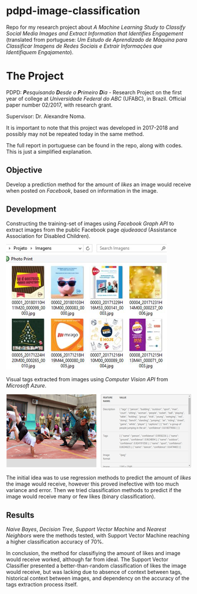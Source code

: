 # pdpd-image-classification
Repo for my research project about *A Machine Learning Study to Classify Social Media Images and Extract Information that Identifies Engagement* (translated from portuguese: *Um Estudo de Aprendizado de Máquina para Classificar Imagens de Redes Sociais e Extrair Informações que Identifiquem Engajamento*).

# The Project

PDPD: ***P**esquisando **D**esde o **P**rimeiro **D**ia* - Research Project on the first year of college at *Universidade Federal do ABC* (UFABC), in Brazil. Official paper number 02/2017, with research grant.

Supervisor: Dr. Alexandre Noma.

It is important to note that this project was developed in 2017-2018 and possibly may not be repeated today in the same method.

The full report in portuguese can be found in the repo, along with codes. This is just a simplified explanation.

## Objective

Develop a prediction method for the amount of *likes* an image would receive when posted on *Facebook*, based on information in the image.

## Development

Constructing the training-set of images using *Facebook Graph API* to extract images from the public Facebook page *ajudeaacd* (Assistance Association for Disabled Children).

![Various images displayed in folder](/images/pics.png "Images extracted from Facebook")

Visual tags extracted from images using *Computer Vision API* from *Microsoft Azure*.

![Image with extracted tags](/images/tags.png "Tags extracted from image")

The initial idea was to use regression methods to predict the amount of *likes* the image would receive, however this proved inefective with too much variance and error. Then we tried classification methods to predict if the image would receive many or few likes (binary classification).

## Results

*Naive Bayes*, *Decision Tree*, *Support Vector Machine* and *Nearest Neighbors* were the methods tested, with Support Vector Machine reaching a higher classification accuracy of 70%.

In conclusion, the method for classifiying the amount of likes and image would receive worked, although far from ideal. The Support Vector Classifier presented a better-than-random classification of likes the image would receive, but was lacking due to absence of context between tags, historical context between images, and dependency on the accuracy of the tags extraction process itself.





